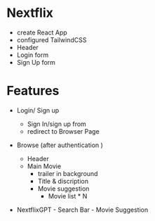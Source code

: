 # Nextflix

- create React App
- configured TailwindCSS
- Header 
- Login form
- Sign Up form




# Features

- Login/ Sign up 
     - Sign In/sign up from 
     - redirect to Browser Page 
- Browse (after authentication )
    - Header
    - Main Movie 
         - trailer in background
         - Title & discription
         - Movie suggestion 
             - Movie list * N

- NextflixGPT
      - Search Bar
      - Movie Suggestion     
